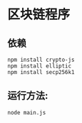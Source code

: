 # 区块链程序
## 依赖
```npm
npm install crypto-js
npm install elliptic
npm install secp256k1
```
## 运行方法:
```npm
node main.js
```